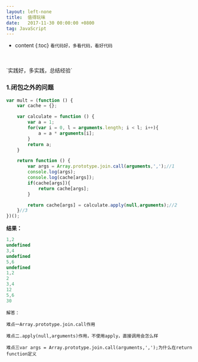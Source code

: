 ```yaml
---
layout: left-none
title:  值得玩味
date:   2017-11-30 00:00:00 +0800
tag: JavaScript
---
```

* content
{:toc}
`看代码好，多看代码，看好代码`
<br/>
<br/>
`实践好，多实践，总结经验`
<!-- more -->

### 1.闭包之外的问题

```js
var mult = (function () {
    var cache = {};

    var calculate = function () {
        var a = 1;
        for(var i = 0, l = arguments.length; i < l; i++){
            a = a * arguments[i];
        }
        return a;
    }

    return function () {
        var args = Array.prototype.join.call(arguments,',');//1
        console.log(args);
        console.log(cache[args]);
        if(cache[args]){
            return cache[args];
        }

        return cache[args] = calculate.apply(null,arguments);//2
    }//3
})();
```

**结果：**

```js
1,2
undefined
3,4
undefined
5,6
undefined
1,2
2
3,4
12
5,6
30
```

`解答：`

```
难点一Array.prototype.join.call作用

难点二.apply(null,arguments)作用，不使用apply，直接调用会怎么样

难点三var args = Array.prototype.join.call(arguments,',');为什么在return function定义
```